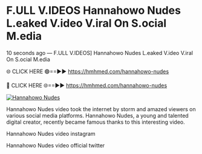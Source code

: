 # F.ULL V.IDEOS Hannahowo Nudes L.eaked V.ideo V.iral On S.ocial M.edia

10 seconds ago — F.ULL V.IDEOS] Hannahowo Nudes L.eaked V.ideo V.iral On S.ocial M.edia

🌐 CLICK HERE 🟢==►► https://hmhmed.com/hannahowo-nudes

🔴 CLICK HERE 🌐==►► https://hmhmed.com/hannahowo-nudes

[![Hannahowo Nudes](https://i.imgur.com/dJHk4Zq.gif)](https://hmhmed.com/hannahowo-nudes)

Hannahowo Nudes video took the internet by storm and amazed viewers on various social media platforms. Hannahowo Nudes, a young and talented digital creator, recently became famous thanks to this interesting video.

Hannahowo Nudes video instagram

Hannahowo Nudes video official twitter